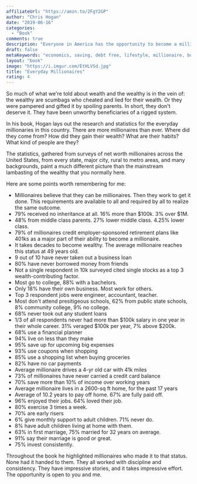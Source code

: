 ```yaml
---
affiliateUrl: "https://amzn.to/2FgY2GP"
author: "Chris Hogan"
date: "2019-06-16"
categories:
  - "Book"
comments: true
description: "Everyone in America has the opportunity to become a millionaire.  Here's proof. Here's how they did it." 
draft: false
metaKeywords: "economics, saving, debt free, lifestyle, millionaire, budget, retirement"
layout: "book"
image: "https://i.imgur.com/EtHLVSd.jpg"
title: "Everyday Millionaires"
rating: 4
---
```


So much of what we're told about wealth and the wealthy is in the vein of: the wealthy are scumbags who cheated and lied for their wealth.  Or they were pampered and gifted it by spoiling parents.  In short, they don't deserve it.  They have been unworthy beneficiaries of a rigged system.

In his book, Hogan lays out the research and statistics for the everyday millionaries in this country.  There are more millionaires than ever.  Where did they come from?  How did they gain their wealth?  What are their habits?  What kind of people are they?  

The statistics, gathered from surveys of net worth millionaires across the United States, from every state, major city, rural to metro areas, and many backgrounds, paint a much different picture than the mainstream lambasting of the wealthy that you normally here.  

Here are some points worth remembering for me:

- Millionaires believe that they can be millionaires.  Then they work to get it done.  This requirements are available to all and required by all to realize the same outcome.
- 79% received no inheritance at all.  16% more than $100k.  3% over $1M.
- 48% from middle class parents. 27% lower middle class.  4.25% lower class.
- 79% of millionaires credit employer-sponsored retirement plans like 401ks as a major part of their ability to become a millionaire.
- It takes decades to become wealthy.  The average millionaire reaches this status at 49 years old.
- 9 out of 10 have never taken out a business loan
- 80% have never borrowed money from friends
- Not a single respondent in 10k surveyed cited single stocks as a top 3 wealth-contributing factor.
- Most go to college, 88% with a bachelors.
- Only 18% have their own business.  Most work for others.
- Top 3 respondent jobs were engineer, accountant, teacher.
- Most don't attend presitigeous schools, 62% from public state schools, 8% community college, 9% no college.
- 68% never took out any student loans
- 1/3 of all respondents never had more than $100k salary in one year in their whole career. 31% veraged $100k per year, 7% above $200k.
- 68% use a financial planner
- 94% live on less than they make
- 95% save up for upcoming big expenses
- 93% use coupons when shopping
- 85% use a shopping list when buying groceries
- 82% have no car payments
- Average millionaire drives a 4-yr old car with 41k miles
- 73% of millionaires have never carried a credit card balance
- 70% save more than 10% of income over working years
- Average millionaire lives in a 2600-sq ft home, for the past 17 years
- Average of 10.2 years to pay off home.  67% are fully paid off.
- 96% enjoyed their jobs.  64% loved their job.
- 80% exercise 3 times a week. 
- 70% are early risers
- 6% give monthly support to adult children.  71% never do.
- 8% have adult children living at home with them.
- 63% in first marriage, 75% married for 32 years on average.
- 91% say their marriage is good or great.
- 75% invest consistently.

Throughout the book he highlighted millionaires who made it to that status.  None had it handed to them.  They all worked with discipline and consistency.  They have impressive stories, and it takes impressive effort.  The opportunity is open to you and me.





